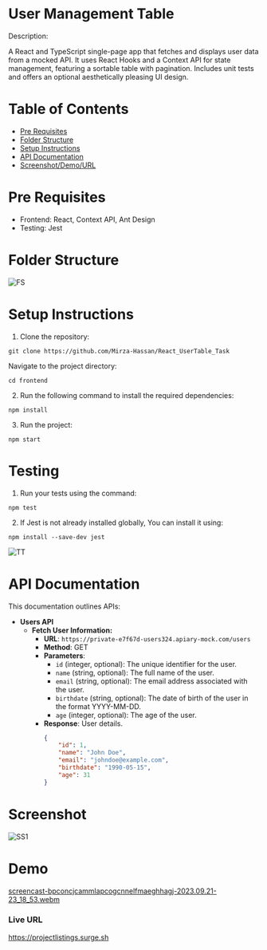 #  User Management Table

Description: 

A React and TypeScript single-page app that fetches and displays user data from a mocked API. It uses React Hooks and a Context API for state management, featuring a sortable table with pagination. Includes unit tests and offers an optional aesthetically pleasing UI design.

# Table of Contents

- [Pre Requisites](#pre-requisites)
- [Folder Structure](#folder-structure)
- [Setup Instructions](#setup-instructions)
- [API Documentation](#api-documentation)
- [Screenshot/Demo/URL](#screenshot)

# Pre Requisites

- Frontend: React, Context API, Ant Design
- Testing: Jest

# Folder Structure
![FS](https://github.com/Mirza-Hassan/React_UserTable_Task/assets/17096257/88e2082f-d218-48d7-bac6-c5a538be5612)

# Setup Instructions

1. Clone the repository:
```
git clone https://github.com/Mirza-Hassan/React_UserTable_Task
```
Navigate to the project directory:
```
cd frontend
```
2. Run the following command to install the required dependencies:
```
npm install
```
3. Run the project:
```
npm start
```

# Testing

1. Run your tests using the command:
```
npm test
```
2. If Jest is not already installed globally, You can install it using:
```
npm install --save-dev jest
```

![TT](https://github.com/Mirza-Hassan/React_UserTable_Task/assets/17096257/81434332-12ee-49e0-bfa1-ddabe1002343)

# API Documentation

This documentation outlines APIs:

- **Users API**
    - **Fetch User Information:**
        - **URL**: `https://private-e7f67d-users324.apiary-mock.com/users`
        - **Method**: GET
        - **Parameters**: 
            - `id` (integer, optional): The unique identifier for the user.
            - `name` (string, optional): The full name of the user.
            - `email` (string, optional): The email address associated with the user.
            - `birthdate` (string, optional): The date of birth of the user in the format YYYY-MM-DD.
            - `age` (integer, optional): The age of the user.
        - **Response**: User details.            
            ```json
            {
                "id": 1,
                "name": "John Doe",
                "email": "johndoe@example.com",
                "birthdate": "1990-05-15",
                "age": 31
            }

# Screenshot
![SS1](https://github.com/Mirza-Hassan/Angular_Project_List_Task/assets/17096257/5785ecbc-56c2-4437-a6e5-5cd4247d545d)

# Demo
[screencast-bpconcjcammlapcogcnnelfmaeghhagj-2023.09.21-23_18_53.webm](https://github.com/Mirza-Hassan/Angular_Project_List_Task/assets/17096257/56be3228-5508-44d0-b0ec-b6866b275587)

### Live URL 
https://projectlistings.surge.sh

